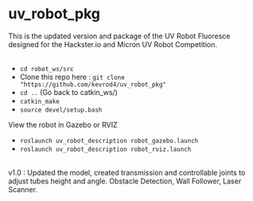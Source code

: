 # uv_robot_pkg

This is the updated version and package of the UV Robot Fluoresce designed for the Hackster.io and Micron UV Robot Competition. </br>
</br>
- `cd robot_ws/src`
-  Clone this repo here : `git clone "https://github.com/kevrod4/uv_robot_pkg"`
- `cd ..` (Go back to catkin_ws/)
- `catkin_make`
- `source devel/setup.bash`

View the robot in Gazebo or RVIZ </br>
- `roslaunch uv_robot_description robot_gazebo.launch`
- `roslaunch uv_robot_description robot_rviz.launch`
</br>
v1.0 : Updated the model, created transmission and controllable joints to adjust tubes height and angle. Obstacle Detection, Wall Follower, Laser Scanner.
